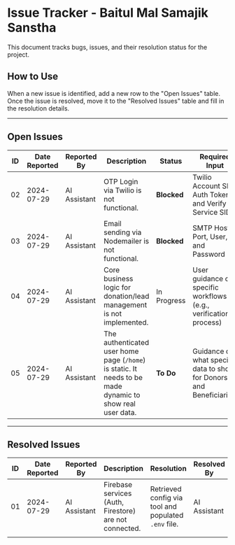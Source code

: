# Issue Tracker - Baitul Mal Samajik Sanstha

This document tracks bugs, issues, and their resolution status for the project.

## How to Use

When a new issue is identified, add a new row to the "Open Issues" table. Once the issue is resolved, move it to the "Resolved Issues" table and fill in the resolution details.

---

## Open Issues

| ID | Date Reported | Reported By | Description | Status | Required Input |
| -- | ------------- | ----------- | ----------- | ------ | -------------- |
| 02 | 2024-07-29    | AI Assistant| OTP Login via Twilio is not functional. | **Blocked** | Twilio Account SID, Auth Token, and Verify Service SID |
| 03 | 2024-07-29    | AI Assistant| Email sending via Nodemailer is not functional. | **Blocked** | SMTP Host, Port, User, and Password |
| 04 | 2024-07-29    | AI Assistant| Core business logic for donation/lead management is not implemented. | In Progress | User guidance on specific workflows (e.g., verification process) |
| 05 | 2024-07-29    | AI Assistant| The authenticated user home page (`/home`) is static. It needs to be made dynamic to show real user data. | **To Do** | Guidance on what specific data to show for Donors and Beneficiaries. |


---

## Resolved Issues

| ID | Date Reported | Reported By | Description | Resolution | Resolved By | Date Resolved |
| -- | ------------- | ----------- | ----------- | ---------- | ----------- | ------------- |
| 01 | 2024-07-29    | AI Assistant| Firebase services (Auth, Firestore) are not connected. | Retrieved config via tool and populated `.env` file. | AI Assistant | 2024-07-29    |
|    |               |             |             |            |             |               |

